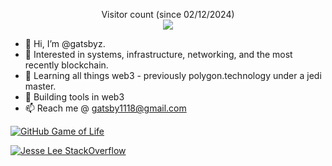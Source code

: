 <p align="center"> 
  Visitor count (since 02/12/2024)<br>
  <img src="https://profile-counter.glitch.me/gatsbyz/count.svg" />
</p>

- 👋 Hi, I’m @gatsbyz.
- 👀 Interested in systems, infrastructure, networking, and the most recently blockchain.
- 🌱 Learning all things web3 - previously polygon.technology under a jedi master.
- 💞️ Building tools in web3
- 📫 Reach me @ gatsby1118@gmail.com

[![GitHub Game of Life](https://github4life.herokuapp.com/gatsbyz.gif?z=6)](https://github4life.herokuapp.com/gatsbyz)

[![Jesse Lee StackOverflow](https://github-readme-stackoverflow.vercel.app/?userID=3026744)](https://stackoverflow.com/users/3026744/gatsbyz)

<!---
gatsbyz/gatsbyz is a ✨ special ✨ repository because its `README.md` (this file) appears on your GitHub profile.
You can click the Preview link to take a look at your changes.
--->

